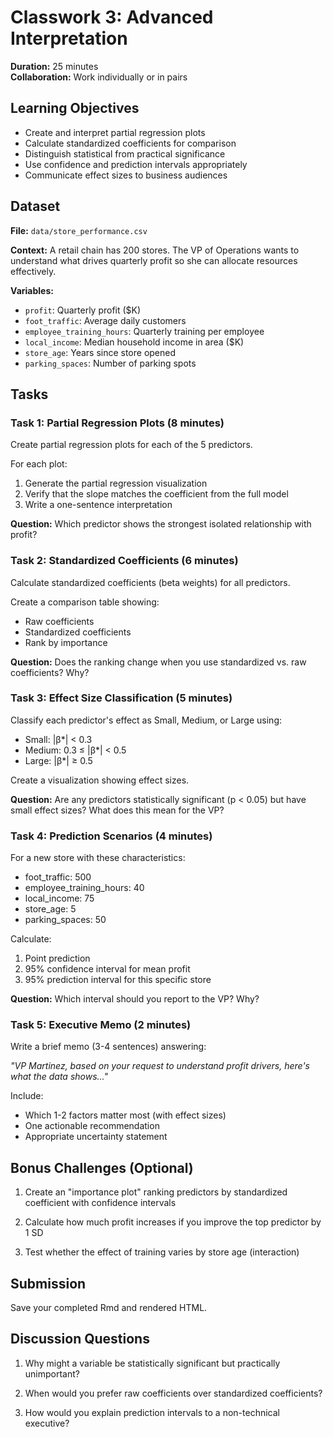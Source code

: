 # Classwork 3: Advanced Interpretation

**Duration:** 25 minutes  
**Collaboration:** Work individually or in pairs

## Learning Objectives

- Create and interpret partial regression plots
- Calculate standardized coefficients for comparison
- Distinguish statistical from practical significance
- Use confidence and prediction intervals appropriately
- Communicate effect sizes to business audiences

## Dataset

**File:** `data/store_performance.csv`

**Context:** A retail chain has 200 stores. The VP of Operations wants to understand what drives quarterly profit so she can allocate resources effectively.

**Variables:**
- `profit`: Quarterly profit ($K)
- `foot_traffic`: Average daily customers
- `employee_training_hours`: Quarterly training per employee
- `local_income`: Median household income in area ($K)
- `store_age`: Years since store opened
- `parking_spaces`: Number of parking spots

## Tasks

### Task 1: Partial Regression Plots (8 minutes)

Create partial regression plots for each of the 5 predictors.

For each plot:
1. Generate the partial regression visualization
2. Verify that the slope matches the coefficient from the full model
3. Write a one-sentence interpretation

**Question:** Which predictor shows the strongest isolated relationship with profit?

### Task 2: Standardized Coefficients (6 minutes)

Calculate standardized coefficients (beta weights) for all predictors.

Create a comparison table showing:
- Raw coefficients
- Standardized coefficients
- Rank by importance

**Question:** Does the ranking change when you use standardized vs. raw coefficients? Why?

### Task 3: Effect Size Classification (5 minutes)

Classify each predictor's effect as Small, Medium, or Large using:
- Small: |β*| < 0.3
- Medium: 0.3 ≤ |β*| < 0.5
- Large: |β*| ≥ 0.5

Create a visualization showing effect sizes.

**Question:** Are any predictors statistically significant (p < 0.05) but have small effect sizes? What does this mean for the VP?

### Task 4: Prediction Scenarios (4 minutes)

For a new store with these characteristics:
- foot_traffic: 500
- employee_training_hours: 40
- local_income: 75
- store_age: 5
- parking_spaces: 50

Calculate:
1. Point prediction
2. 95% confidence interval for mean profit
3. 95% prediction interval for this specific store

**Question:** Which interval should you report to the VP? Why?

### Task 5: Executive Memo (2 minutes)

Write a brief memo (3-4 sentences) answering:

*"VP Martinez, based on your request to understand profit drivers, here's what the data shows..."*

Include:
- Which 1-2 factors matter most (with effect sizes)
- One actionable recommendation
- Appropriate uncertainty statement

## Bonus Challenges (Optional)

1. Create an "importance plot" ranking predictors by standardized coefficient with confidence intervals

2. Calculate how much profit increases if you improve the top predictor by 1 SD

3. Test whether the effect of training varies by store age (interaction)

## Submission

Save your completed Rmd and rendered HTML.

## Discussion Questions

1. Why might a variable be statistically significant but practically unimportant?

2. When would you prefer raw coefficients over standardized coefficients?

3. How would you explain prediction intervals to a non-technical executive?